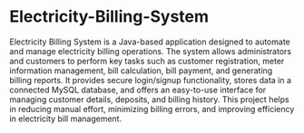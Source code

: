 # Electricity-Billing-System
Electricity Billing System is a Java-based application designed to automate and manage electricity billing operations. The system allows administrators and customers to perform key tasks such as customer registration, meter information management, bill calculation, bill payment, and generating billing reports. It provides secure login/signup functionality, stores data in a connected MySQL database, and offers an easy-to-use interface for managing customer details, deposits, and billing history. This project helps in reducing manual effort, minimizing billing errors, and improving efficiency in electricity bill management.
